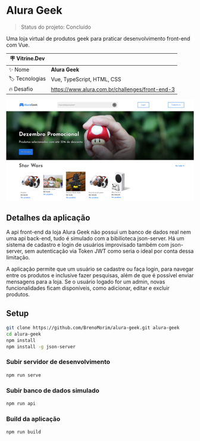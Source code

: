 # Alura Geek

> Status do projeto: Concluído

Uma loja virtual de produtos geek para praticar desenvolvimento front-end com Vue.

| :placard: Vitrine.Dev |     |
| -------------  | --- |
| :sparkles: Nome        | **Alura Geek**
| :label: Tecnologias | Vue, TypeScript, HTML, CSS
| :fire: Desafio     | https://www.alura.com.br/challenges/front-end-3

![](https://github.com/BrenoMorim/alura-geek/blob/main/imagem-projeto.png?raw=true#vitrinedev)

## Detalhes da aplicação

A api front-end da loja Alura Geek não possui um banco de dados real nem uma api back-end, tudo é simulado com a bibilioteca json-server. Há um sistema de cadastro e login de usuários improvisado também com json-server, sem autenticação via Token JWT como seria o ideal por conta dessa limitação.

A aplicação permite que um usuário se cadastre ou faça login, para navegar entre os produtos e inclusive fazer pesquisas, além de que é possível enviar mensagens para a loja. Se o usuário logado for um admin, novas funcionalidades ficam disponíveis, como adicionar, editar e excluir produtos.

## Setup

```sh
git clone https://github.com/BrenoMorim/alura-geek.git alura-geek
cd alura-geek
npm install
npm install -g json-server
```

### Subir servidor de desenvolvimento

```sh
npm run serve
```

### Subir banco de dados simulado

```sh
npm run api
```

### Build da aplicação

```sh
npm run build
```
